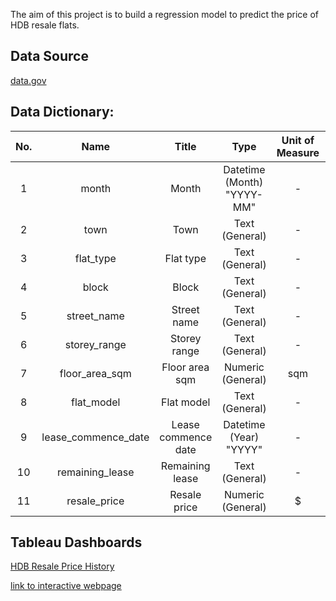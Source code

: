 The aim of this project is to build a regression model to predict the price of HDB resale flats.

## Data Source

[data.gov](https://data.gov.sg/dataset/resale-flat-prices)

## Data Dictionary:

| No. |         Name        |        Title        |                                                           Type                                                          | Unit of Measure |               Description              |
|:---:|:-------------------:|:-------------------:|:-----------------------------------------------------------------------------------------------------------------------:|:---------------:|:--------------------------------------:|
| 1   | month               | Month               |              Datetime (Month)                                            "YYYY-MM"                                      | -               |                           -            |
| 2   | town                | Town                |              Text (General)                                                                                             | -               |                           -            |
| 3   | flat_type           | Flat type           |              Text (General)                                                                                             | -               |                           -            |
| 4   | block               | Block               |              Text (General)                                                                                             | -               |                           -            |
| 5   | street_name         | Street name         |              Text (General)                                                                                             | -               |                           -            |
| 6   | storey_range        | Storey range        |              Text (General)                                                                                             | -               |                           -            |
| 7   | floor_area_sqm      | Floor area sqm      |              Numeric (General)                                                                                          | sqm             |                           -            |
| 8   | flat_model          | Flat model          |              Text (General)                                                                                             | -               |                           -            |
| 9   | lease_commence_date | Lease commence date |              Datetime (Year)                                            "YYYY"                                          | -               |                           -            |
| 10  | remaining_lease     | Remaining lease     |              Text (General)                                                                                             | -               |                           -            |
| 11  | resale_price        | Resale price        |              Numeric (General)                                                                                          | $               |                                        |


## Tableau Dashboards

[HDB Resale Price History](https://public.tableau.com/app/profile/ng.chee.yuan/viz/ResaleFlatPriceHistory/Dashboard1?publish=yes)

[link to interactive webpage](https://ngcheeyuan.github.io/)
